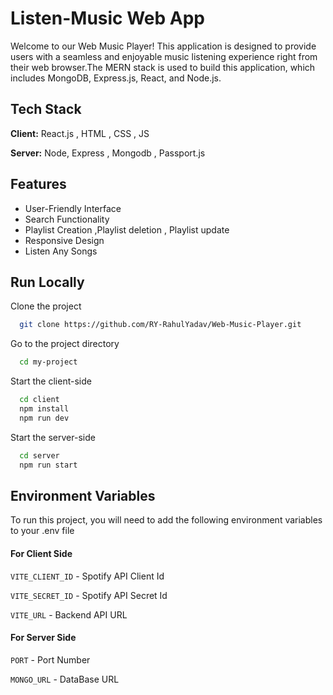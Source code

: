 
# Listen-Music Web App

Welcome to our Web Music Player! This application is designed to provide users with a seamless and enjoyable music listening experience right from their web browser.The MERN stack is used to build this application, which includes MongoDB, Express.js, React, and Node.js.



## Tech Stack

**Client:** React.js , HTML , CSS , JS 

**Server:** Node, Express , Mongodb , Passport.js


## Features

- User-Friendly Interface
- Search Functionality
- Playlist Creation ,Playlist deletion , Playlist update
- Responsive Design
- Listen Any Songs


## Run Locally 

Clone the project

```bash
  git clone https://github.com/RY-RahulYadav/Web-Music-Player.git
```

Go to the project directory

```bash
  cd my-project
```

Start the client-side

```bash
  cd client
  npm install
  npm run dev
```
Start the server-side

```bash
  cd server
  npm run start
```


## Environment Variables

To run this project, you will need to add the following environment variables to your .env file 

#### For Client Side

`VITE_CLIENT_ID` - Spotify API Client Id 

`VITE_SECRET_ID` - Spotify API Secret Id

`VITE_URL` - Backend API URL


#### For Server Side

`PORT` - Port Number 

`MONGO_URL` - DataBase URL


